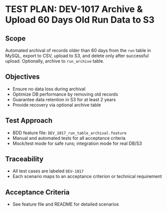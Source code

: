 # TEST PLAN: DEV-1017 Archive & Upload 60 Days Old Run Data to S3

## Scope
Automated archival of records older than 60 days from the `run` table in MySQL, export to CSV, upload to S3, and delete only after successful upload. Optionally, archive to `run_archive` table.

## Objectives
- Ensure no data loss during archival
- Optimize DB performance by removing old records
- Guarantee data retention in S3 for at least 2 years
- Provide recovery via optional archive table

## Test Approach
- BDD feature file: `DEV_1017_run_table_archival.feature`
- Manual and automated tests for all acceptance criteria
- Mock/test mode for safe runs; integration mode for real DB/S3

## Traceability
- All test cases are labeled `DEV-1017`
- Each scenario maps to an acceptance criterion or technical requirement

## Acceptance Criteria
- See feature file and README for detailed scenarios 